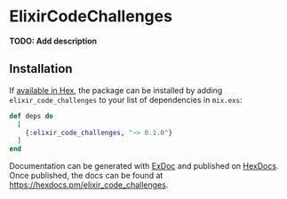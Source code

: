 # ElixirCodeChallenges

**TODO: Add description**

## Installation

If [available in Hex](https://hex.pm/docs/publish), the package can be installed
by adding `elixir_code_challenges` to your list of dependencies in `mix.exs`:

```elixir
def deps do
  [
    {:elixir_code_challenges, "~> 0.1.0"}
  ]
end
```

Documentation can be generated with [ExDoc](https://github.com/elixir-lang/ex_doc)
and published on [HexDocs](https://hexdocs.pm). Once published, the docs can
be found at <https://hexdocs.pm/elixir_code_challenges>.

